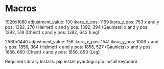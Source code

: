 # Macros
1920x1080
adjustment_value: 100
ikora_x_pos: 1169
ikora_y_pos: 753
x and y pos: 1392, 270 (Helmet)
x and y pos: 1392, 394 (Gaunlets)
x and y pos: 1392, 518 (Chest)
x and y pos: 1392, 642 (Leg)

2560x1440
adjustment_value: 156
ikora_x_pos: 1541
ikora_y_pos: 1006
x and y pos: 1856, 364 (Helmet)
x and y pos: 1856, 527 (Gaunlets)
x and y pos: 1856, 690 (Chest)
x and y pos: 1856, 853 (Leg)

Required Library Installs: 
pip install pyautogui
pip install keyboard

